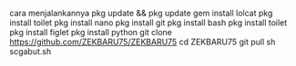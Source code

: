 cara menjalankannya
pkg update && pkg update
gem install lolcat
pkg install toilet
pkg install nano
pkg install git
pkg install bash
pkg install toilet
pkg install figlet
pkg install python
git clone https://github.com/ZEKBARU75/ZEKBARU75
cd ZEKBARU75
git pull
sh scgabut.sh
